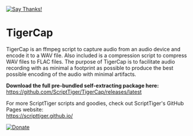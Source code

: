 [![Say Thanks!](https://img.shields.io/badge/Say%20Thanks-!-1EAEDB.svg)](https://docs.google.com/forms/d/e/1FAIpQLSfBEe5B_zo69OBk19l3hzvBmz3cOV6ol1ufjh0ER1q3-xd2Rg/viewform)

# TigerCap
TigerCap is an ffmpeg script to capture audio from an audio device and encode it to a WAV file. Also included is a compression script to compress WAV files to FLAC files. The purpose of TigerCap is to facilitate audio recording with as minimal a footprint as possible to produce the best possible encoding of the audio with minimal artifacts.

**Download the full pre-bundled self-extracting package here:**  
https://github.com/ScriptTiger/TigerCap/releases/latest

For more ScriptTiger scripts and goodies, check out ScriptTiger's GitHub Pages website:  
https://scripttiger.github.io/

[![Donate](https://www.paypalobjects.com/en_US/i/btn/btn_donateCC_LG.gif)](https://www.paypal.com/cgi-bin/webscr?cmd=_s-xclick&hosted_button_id=MZ4FH4G5XHGZ4)
